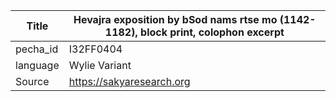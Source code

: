 |Title | Hevajra exposition by bSod nams rtse mo (1142-1182), block print, colophon excerpt 
| --- | --- 
|pecha_id | I32FF0404
|language | Wylie Variant
|Source | https://sakyaresearch.org